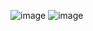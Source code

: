 ![image](https://github.com/408456/lab6/assets/160867954/2c1531df-a0f5-45b2-a6c3-2aa71c75a100)
![image](https://github.com/408456/lab6/assets/160867954/3ac825eb-3d7b-4253-a577-766a442554f7)

